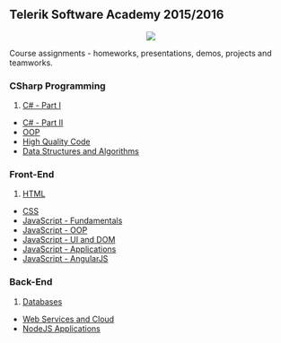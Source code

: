 ## Telerik Software Academy 2015/2016

<p align="center"><a href="http://academy.telerik.com/"><img src="https://raw.githubusercontent.com/fast4y/TelerikAcademy/master/ta.png" /></a></p>

Course assignments - homeworks, presentations, demos, projects and teamworks.

### CSharp Programming
1. [C# - Part I]()
* [C# - Part II]()
* [OOP]()
* [High Quality Code]()
* [Data Structures and Algorithms]()

### Front-End
1. [HTML]()
* [CSS]()
* [JavaScript - Fundamentals]()
* [JavaScript - OOP]()
* [JavaScript - UI and DOM]()
* [JavaScript - Applications]()
* [JavaScript - AngularJS]()

### Back-End
1. [Databases]()
* [Web Services and Cloud]()
* [NodeJS Applications]()